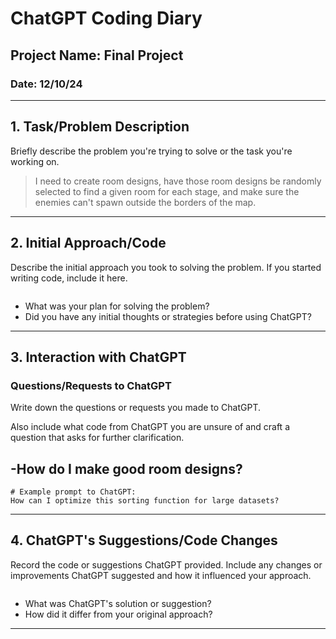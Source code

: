 
# ChatGPT Coding Diary

## Project Name: Final Project

### Date: 12/10/24

---

## 1. **Task/Problem Description**

Briefly describe the problem you're trying to solve or the task you're working on.

> I need to create room designs, have those room designs be randomly selected to find a given room for each stage, and make sure the enemies can't spawn outside the borders of the map.

---

## 2. **Initial Approach/Code**

Describe the initial approach you took to solving the problem. If you started writing code, include it here.

```Make room designs (mash a bunch of rectangles together), store in a json file, make a function to randomly pick a room design. Find some way to detect if a enemy is outside the borders.

```

- What was your plan for solving the problem?
- Did you have any initial thoughts or strategies before using ChatGPT?

---

## 3. **Interaction with ChatGPT**

### Questions/Requests to ChatGPT
Write down the questions or requests you made to ChatGPT. 

Also include what code from ChatGPT you are unsure of and craft a question that asks for further clarification. 

-How do I make good room designs?
-

```text
# Example prompt to ChatGPT:
How can I optimize this sorting function for large datasets?
```

---

## 4. **ChatGPT's Suggestions/Code Changes**

Record the code or suggestions ChatGPT provided. Include any changes or improvements ChatGPT suggested and how it influenced your approach.

``` Have walls and doors as lists
```
- What was ChatGPT's solution or suggestion?
- How did it differ from your original approach?

---

